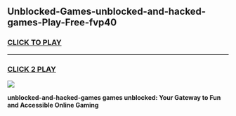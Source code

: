 
## Unblocked-Games-unblocked-and-hacked-games-Play-Free-fvp40
<h3>
<a href="https://premium76.site?title=unblocked-and-hacked-games&ref=17A">CLICK TO PLAY</a></h3>
<hr>

<h3>
<a href="https://premium76.site?title=unblocked-and-hacked-games&ref=17A">CLICK 2 PLAY</a>
  
</h3>

<a href="https://premium76.site?title=unblocked-and-hacked-games&ref=17A"><img src="https://clearcache.store/games.png"></a>


**unblocked-and-hacked-games games unblocked: Your Gateway to Fun and Accessible Online Gaming**

